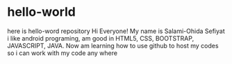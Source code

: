 # hello-world
here is hello-word repository
Hi Everyone!
My name is Salami-Ohida Sefiyat i like android programing, am good in HTML5, CSS, BOOTSTRAP, JAVASCRIPT, JAVA. Now am learning how to use github to host my codes so i can work with my code any where
